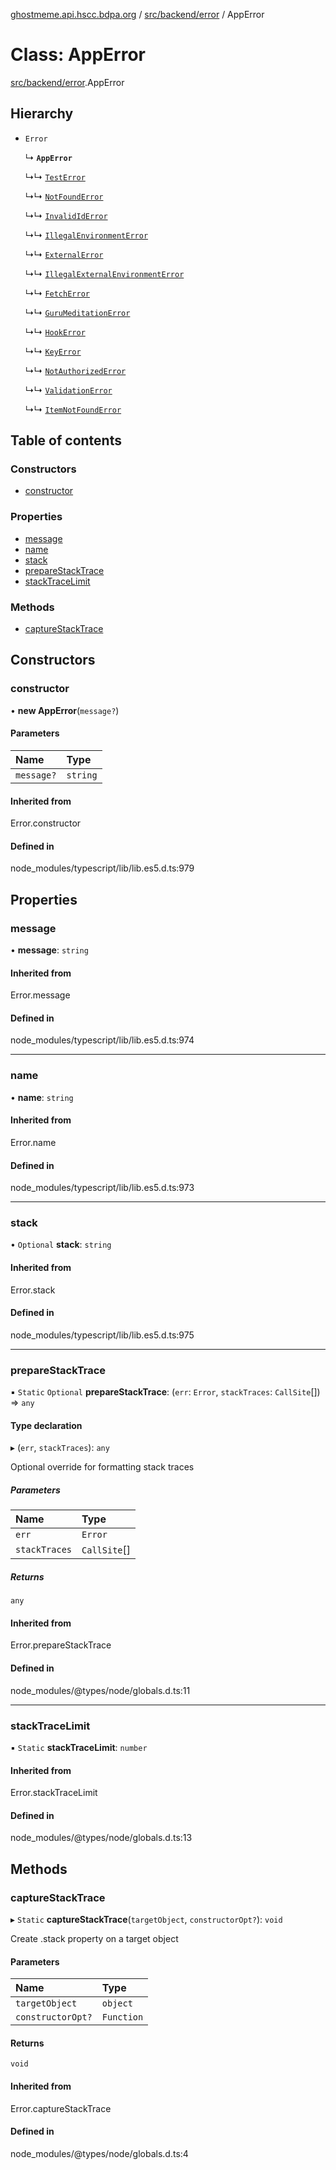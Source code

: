 [ghostmeme.api.hscc.bdpa.org][1] / [src/backend/error][2] / AppError

# Class: AppError

[src/backend/error][2].AppError

## Hierarchy

- `Error`

  ↳ **`AppError`**

  ↳↳ [`TestError`][3]

  ↳↳ [`NotFoundError`][4]

  ↳↳ [`InvalidIdError`][5]

  ↳↳ [`IllegalEnvironmentError`][6]

  ↳↳ [`ExternalError`][7]

  ↳↳ [`IllegalExternalEnvironmentError`][8]

  ↳↳ [`FetchError`][9]

  ↳↳ [`GuruMeditationError`][10]

  ↳↳ [`HookError`][11]

  ↳↳ [`KeyError`][12]

  ↳↳ [`NotAuthorizedError`][13]

  ↳↳ [`ValidationError`][14]

  ↳↳ [`ItemNotFoundError`][15]

## Table of contents

### Constructors

- [constructor][16]

### Properties

- [message][17]
- [name][18]
- [stack][19]
- [prepareStackTrace][20]
- [stackTraceLimit][21]

### Methods

- [captureStackTrace][22]

## Constructors

### constructor

• **new AppError**(`message?`)

#### Parameters

| Name       | Type     |
| :--------- | :------- |
| `message?` | `string` |

#### Inherited from

Error.constructor

#### Defined in

node_modules/typescript/lib/lib.es5.d.ts:979

## Properties

### message

• **message**: `string`

#### Inherited from

Error.message

#### Defined in

node_modules/typescript/lib/lib.es5.d.ts:974

---

### name

• **name**: `string`

#### Inherited from

Error.name

#### Defined in

node_modules/typescript/lib/lib.es5.d.ts:973

---

### stack

• `Optional` **stack**: `string`

#### Inherited from

Error.stack

#### Defined in

node_modules/typescript/lib/lib.es5.d.ts:975

---

### prepareStackTrace

▪ `Static` `Optional` **prepareStackTrace**: (`err`: `Error`, `stackTraces`:
`CallSite`\[]) => `any`

#### Type declaration

▸ (`err`, `stackTraces`): `any`

Optional override for formatting stack traces

##### Parameters

| Name          | Type          |
| :------------ | :------------ |
| `err`         | `Error`       |
| `stackTraces` | `CallSite`\[] |

##### Returns

`any`

#### Inherited from

Error.prepareStackTrace

#### Defined in

node_modules/@types/node/globals.d.ts:11

---

### stackTraceLimit

▪ `Static` **stackTraceLimit**: `number`

#### Inherited from

Error.stackTraceLimit

#### Defined in

node_modules/@types/node/globals.d.ts:13

## Methods

### captureStackTrace

▸ `Static` **captureStackTrace**(`targetObject`, `constructorOpt?`): `void`

Create .stack property on a target object

#### Parameters

| Name              | Type       |
| :---------------- | :--------- |
| `targetObject`    | `object`   |
| `constructorOpt?` | `Function` |

#### Returns

`void`

#### Inherited from

Error.captureStackTrace

#### Defined in

node_modules/@types/node/globals.d.ts:4

[1]: ../README.md
[2]: ../modules/src_backend_error.md
[3]: src_backend_error.TestError.md
[4]: src_backend_error.NotFoundError.md
[5]: src_backend_error.InvalidIdError.md
[6]: src_backend_error.IllegalEnvironmentError.md
[7]: src_backend_error.ExternalError.md
[8]: src_backend_error.IllegalExternalEnvironmentError.md
[9]: src_backend_error.FetchError.md
[10]: src_backend_error.GuruMeditationError.md
[11]: src_backend_error.HookError.md
[12]: src_backend_error.KeyError.md
[13]: src_backend_error.NotAuthorizedError.md
[14]: src_backend_error.ValidationError.md
[15]: src_backend_error.ItemNotFoundError.md
[16]: src_backend_error.AppError.md#constructor
[17]: src_backend_error.AppError.md#message
[18]: src_backend_error.AppError.md#name
[19]: src_backend_error.AppError.md#stack
[20]: src_backend_error.AppError.md#preparestacktrace
[21]: src_backend_error.AppError.md#stacktracelimit
[22]: src_backend_error.AppError.md#capturestacktrace
